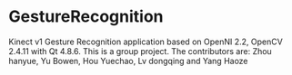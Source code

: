 # GestureRecognition
Kinect v1 Gesture Recognition application based on OpenNI 2.2, OpenCV 2.4.11 with Qt 4.8.6. This is a group project. The contributors are: Zhou hanyue, Yu Bowen, Hou Yuechao, Lv dongqing and  Yang Haoze
